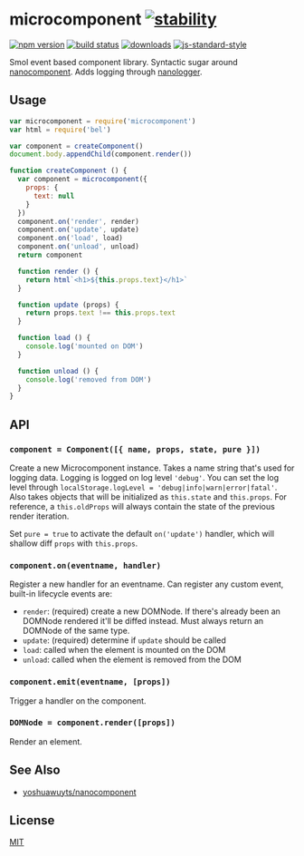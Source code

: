 # microcomponent [![stability][0]][1]
[![npm version][2]][3] [![build status][4]][5]
[![downloads][8]][9] [![js-standard-style][10]][11]

Smol event based component library. Syntactic sugar around [nanocomponent][nc].
Adds logging through [nanologger](https://github.com/yoshuawuyts/nanologger).

## Usage
```js
var microcomponent = require('microcomponent')
var html = require('bel')

var component = createComponent()
document.body.appendChild(component.render())

function createComponent () {
  var component = microcomponent({
    props: {
      text: null
    }
  })
  component.on('render', render)
  component.on('update', update)
  component.on('load', load)
  component.on('unload', unload)
  return component

  function render () {
    return html`<h1>${this.props.text}</h1>`
  }

  function update (props) {
    return props.text !== this.props.text
  }

  function load () {
    console.log('mounted on DOM')
  }

  function unload () {
    console.log('removed from DOM')
  }
}
```

## API
### `component = Component([{ name, props, state, pure }])`
Create a new Microcomponent instance. Takes a name string that's used for
logging data. Logging is logged on log level `'debug'`. You can set the log
level through `localStorage.logLevel = 'debug|info|warn|error|fatal'`. Also
takes objects that will be initialized as `this.state` and `this.props`. For
reference, a `this.oldProps` will always contain the state of the previous
render iteration.

Set `pure = true` to activate the default `on('update')` handler, which will
shallow diff `props` with `this.props`.

### `component.on(eventname, handler)`
Register a new handler for an eventname. Can register any custom event,
built-in lifecycle events are:
- `render`: (required) create a new DOMNode. If there's already been an DOMNode
  rendered it'll be diffed instead. Must always return an DOMNode of the same
  type.
- `update`: (required) determine if `update` should be called
- `load`: called when the element is mounted on the DOM
- `unload`: called when the element is removed from the DOM

### `component.emit(eventname, [props])`
Trigger a handler on the component.

### `DOMNode = component.render([props])`
Render an element.

## See Also
- [yoshuawuyts/nanocomponent][nc]

## License
[MIT](https://tldrlegal.com/license/mit-license)

[0]: https://img.shields.io/badge/stability-experimental-orange.svg?style=flat-square
[1]: https://nodejs.org/api/documentation.html#documentation_stability_index
[2]: https://img.shields.io/npm/v/microcomponent.svg?style=flat-square
[3]: https://npmjs.org/package/microcomponent
[4]: https://img.shields.io/travis/yoshuawuyts/microcomponent/master.svg?style=flat-square
[5]: https://travis-ci.org/yoshuawuyts/microcomponent
[6]: https://img.shields.io/codecov/c/github/yoshuawuyts/microcomponent/master.svg?style=flat-square
[7]: https://codecov.io/github/yoshuawuyts/microcomponent
[8]: http://img.shields.io/npm/dm/microcomponent.svg?style=flat-square
[9]: https://npmjs.org/package/microcomponent
[10]: https://img.shields.io/badge/code%20style-standard-brightgreen.svg?style=flat-square
[11]: https://github.com/feross/standard
[nc]: https://github.com/yoshuawuyts/nanocomponent
